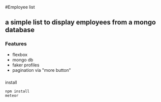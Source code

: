 #Employee list
## a simple list to display employees from a mongo database
### Features
- flexbox
- mongo db
- faker profiles
- pagination via "more button"

###
install

```sh
npm install 
meteor
```
